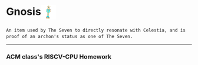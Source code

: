 #  Gnosis<img src="./assets/Item_Venti_Gnosis.png" height="40" align=center />

`An item used by The Seven to directly resonate with Celestia, and is proof of an archon's status as one of The Seven.`

***

### ACM class's RISCV-CPU Homework
